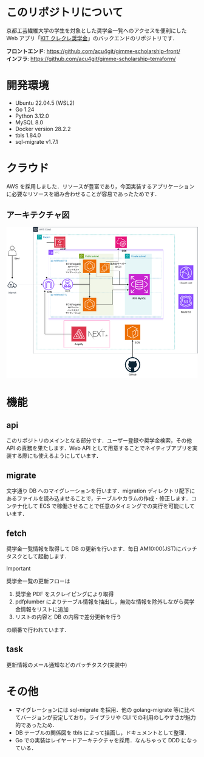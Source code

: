# このリポジトリについて

京都工芸繊維大学の学生を対象とした奨学金一覧へのアクセスを便利にした Web アプリ「[KIT クレクレ奨学金](https://www.kit-gimme-scholarship.com/)」のバックエンドのリポジトリです．

**フロントエンド**: https://github.com/acu4git/gimme-scholarship-front/<br>
**インフラ**: https://github.com/acu4git/gimme-scholarship-terraform/

# 開発環境

- Ubuntu 22.04.5 (WSL2)
- Go 1.24
- Python 3.12.0
- MySQL 8.0
- Docker version 28.2.2
- tbls 1.84.0
- sql-migrate v1.7.1

# クラウド

AWS を採用しました．リソースが豊富であり，今回実装するアプリケーションに必要なリソースを組み合わせることが容易であったためです．

## アーキテクチャ図

![gs-architecture-ver2](クレクレ奨学金_aws02.png)

# 機能

## api

このリポジトリのメインとなる部分です．ユーザー登録や奨学金検索，その他 API の責務を果たします．Web API として用意することでネイティブアプリを実装する際にも使えるようにしています．

## migrate

文字通り DB へのマイグレーションを行います．migration ディレクトリ配下にあるファイルを読み込ませることで，テーブルやカラムの作成・修正します．コンテナ化して ECS で稼働させることで任意のタイミングでの実行を可能にしています．

## fetch

奨学金一覧情報を取得して DB の更新を行います．毎日 AM10:00(JST)にバッチタスクとして起動します．

> [!Important]
> 奨学金一覧の更新フローは
>
> 1. 奨学金 PDF をスクレイピングにより取得
> 2. pdfplumber によりテーブル情報を抽出し，無効な情報を除外しながら奨学金情報をリストに追加
> 3. リストの内容と DB の内容で差分更新を行う
>
> の順番で行われています．

## task

更新情報のメール通知などのバッチタスク(実装中)

# その他

- マイグレーションには sql-migrate を採用．他の golang-migrate 等に比べてバージョンが安定しており，ライブラリや CLI での利用のしやすさが魅力的であったため．
- DB テーブルの関係図を tbls によって描画し，ドキュメントとして整理．
- Go での実装はレイヤードアーキテクチャを採用．なんちゃって DDD になっている．

